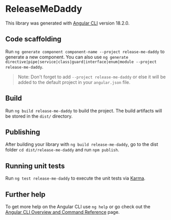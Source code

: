 # ReleaseMeDaddy

This library was generated with [Angular CLI](https://github.com/angular/angular-cli) version 18.2.0.

## Code scaffolding

Run `ng generate component component-name --project release-me-daddy` to generate a new component. You can also use `ng generate directive|pipe|service|class|guard|interface|enum|module --project release-me-daddy`.
> Note: Don't forget to add `--project release-me-daddy` or else it will be added to the default project in your `angular.json` file. 

## Build

Run `ng build release-me-daddy` to build the project. The build artifacts will be stored in the `dist/` directory.

## Publishing

After building your library with `ng build release-me-daddy`, go to the dist folder `cd dist/release-me-daddy` and run `npm publish`.

## Running unit tests

Run `ng test release-me-daddy` to execute the unit tests via [Karma](https://karma-runner.github.io).

## Further help

To get more help on the Angular CLI use `ng help` or go check out the [Angular CLI Overview and Command Reference](https://angular.dev/tools/cli) page.
